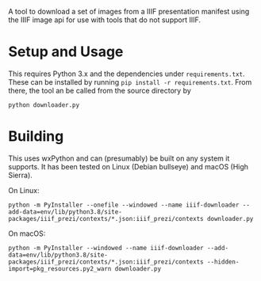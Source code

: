 A tool to download a set of images from a IIIF presentation manifest using the IIIF image api for use with tools that do not support IIIF.

# Setup and Usage

This requires Python 3.x and the dependencies under `requirements.txt`.
These can be installed by running `pip install -r requirements.txt`.
From there, the tool an be called from the source directory by
```
python downloader.py
```

# Building

This uses wxPython and can (presumably) be built on any system it supports.
It has been tested on Linux (Debian bullseye) and macOS (High Sierra).

On Linux:
```
python -m PyInstaller --onefile --windowed --name iiif-downloader --add-data=env/lib/python3.8/site-packages/iiif_prezi/contexts/*.json:iiif_prezi/contexts downloader.py
```
On macOS:
```
python -m PyInstaller --windowed --name iiif-downloader --add-data=env/lib/python3.8/site-packages/iiif_prezi/contexts/*.json:iiif_prezi/contexts --hidden-import=pkg_resources.py2_warn downloader.py
```
